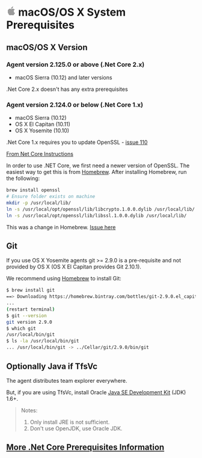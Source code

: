 

# ![osx](../res/apple_med.png) macOS/OS X System Prerequisites

## macOS/OS X Version

### Agent version 2.125.0 or above (.Net Core 2.x)  
  - macOS Sierra (10.12) and later versions

.Net Core 2.x doesn't has any extra prerequisites

### Agent version 2.124.0 or below (.Net Core 1.x) 
  - macOS Sierra (10.12)
  - OS X El Capitan (10.11)
  - OS X Yosemite (10.10)

.Net Core 1.x requires you to update OpenSSL - [issue 110](https://github.com/Microsoft/vsts-agent/issues/110) 

[From Net Core Instructions](https://www.microsoft.com/net/core#macos)

In order to use .NET Core, we first need a newer version of OpenSSL. The easiest way to get this is from [Homebrew](https://brew.sh). After installing Homebrew, run the following:

```bash
brew install openssl
# Ensure folder exists on machine
mkdir -p /usr/local/lib/
ln -s /usr/local/opt/openssl/lib/libcrypto.1.0.0.dylib /usr/local/lib/
ln -s /usr/local/opt/openssl/lib/libssl.1.0.0.dylib /usr/local/lib/
```

This was a change in Homebrew. [Issue here](https://github.com/Microsoft/vsts-agent/issues/470)

## Git

If you use OS X Yosemite agents git >= 2.9.0 is a pre-requisite and not provided by OS X (OS X El Capitan provides Git 2.10.1).

We recommend using [Homebrew](https://brew.sh) to install Git:

```bash
$ brew install git
==> Downloading https://homebrew.bintray.com/bottles/git-2.9.0.el_capitan.bottle.tar.gz
...
(restart terminal)
$ git --version
git version 2.9.0
$ which git
/usr/local/bin/git
$ ls -la /usr/local/bin/git
... /usr/local/bin/git -> ../Cellar/git/2.9.0/bin/git
```

## Optionally Java if TfsVc

The agent distributes team explorer everywhere.

But, if you are using TfsVc, install Oracle [Java SE Development Kit](http://www.oracle.com/technetwork/java/javaseproducts/downloads/index.html) (JDK) 1.6+. 
> Notes:  
> 1. Only install JRE is not sufficient.  
> 2. Don't use OpenJDK, use Oracle JDK.  

## [More .Net Core Prerequisites Information](https://docs.microsoft.com/en-us/dotnet/core/macos-prerequisites?tabs=netcore2x)
